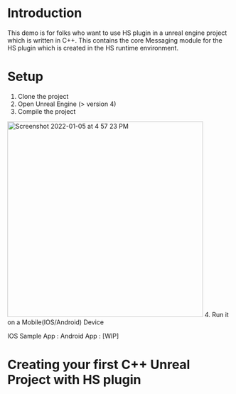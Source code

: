 # Introduction

This demo is for folks who want to use HS plugin in a unreal engine project which is written in C++. This contains the core Messaging module for the HS plugin which is created in the HS runtime environment.

# Setup

1. Clone the project
2. Open Unreal Engine (> version 4)
3. Compile the project
<img width="440" alt="Screenshot 2022-01-05 at 4 57 23 PM" src="https://user-images.githubusercontent.com/97083239/148210386-7fc49c2e-c62f-4e36-93b7-c3fb9acdd4a0.png">
4. Run it on a Mobile(IOS/Android) Device

IOS Sample App : 
Android App : [WIP]

# Creating your first C++ Unreal Project with HS plugin 



